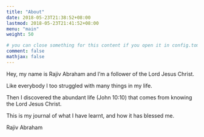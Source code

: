 ```yaml
---
title: "About"
date: 2018-05-23T21:38:52+08:00
lastmod: 2018-05-23T21:41:52+08:00
menu: "main"
weight: 50

# you can close something for this content if you open it in config.toml.
comment: false
mathjax: false
---
```


Hey, my name is Rajiv Abraham and I’m a follower of the Lord Jesus Christ.

Like everybody I too struggled with many things in my life.

Then I discovered the abundant life (John 10:10) that comes from knowing the Lord Jesus Christ.

This is my journal of what I have learnt, and how it has blessed me.

Rajiv Abraham